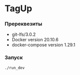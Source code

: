 # TagUp

### Пререквезиты

- git-lfs/3.0.2
- Docker version 20.10.6
- docker-compose version 1.29.1

### Запуск

```bash
./run_dev
```
